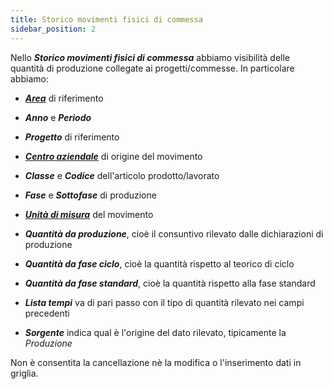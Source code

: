 ```yaml
---
title: Storico movimenti fisici di commessa
sidebar_position: 2
---
```


Nello ***Storico movimenti fisici di commessa*** abbiamo visibilità delle quantità di produzione collegate ai progetti/commesse. In particolare abbiamo:

- [***Area***](/docs/controlling/controlling-parametrization/controlling-specific-settings/area-types-areas) di riferimento

- ***Anno*** e ***Periodo***

- ***Progetto*** di riferimento

- [***Centro aziendale***](/docs/controlling/controlling-parametrization/controlling-specific-settings/cost-centers) di origine del movimento

- ***Classe*** e ***Codice*** dell'articolo prodotto/lavorato

- ***Fase*** e ***Sottofase*** di produzione

- [***Unità di misura***](/docs/controlling/controlling-parametrization/controlling-specific-settings/measure-units) del movimento

- ***Quantità da produzione***, cioè il consuntivo rilevato dalle dichiarazioni di produzione

- ***Quantità da fase ciclo***, cioè la quantità rispetto al teorico di ciclo

- ***Quantità da fase standard***, cioè la quantità rispetto alla fase standard

- ***Lista tempi*** va di pari passo con il tipo di quantità rilevato nei campi precedenti

- ***Sorgente*** indica qual è l'origine del dato rilevato, tipicamente la *Produzione*

Non è consentita la cancellazione nè la modifica o l'inserimento dati in griglia.